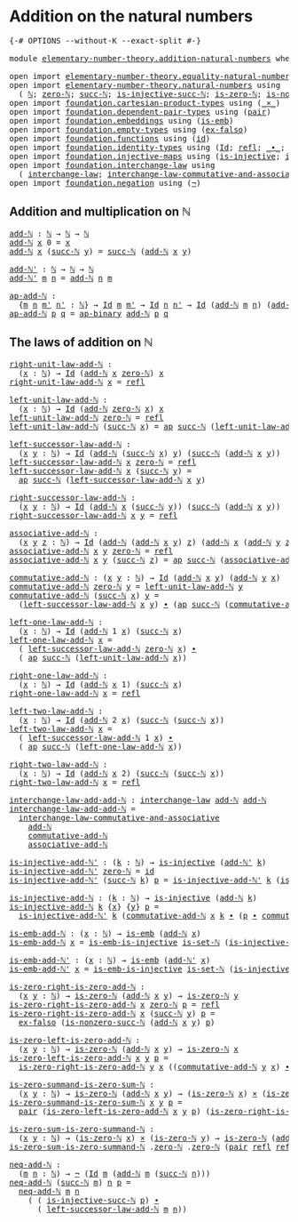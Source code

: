 # Addition on the natural numbers

<pre class="Agda"><a id="44" class="Symbol">{-#</a> <a id="48" class="Keyword">OPTIONS</a> <a id="56" class="Pragma">--without-K</a> <a id="68" class="Pragma">--exact-split</a> <a id="82" class="Symbol">#-}</a>

<a id="87" class="Keyword">module</a> <a id="94" href="elementary-number-theory.addition-natural-numbers.html" class="Module">elementary-number-theory.addition-natural-numbers</a> <a id="144" class="Keyword">where</a>

<a id="151" class="Keyword">open</a> <a id="156" class="Keyword">import</a> <a id="163" href="elementary-number-theory.equality-natural-numbers.html" class="Module">elementary-number-theory.equality-natural-numbers</a> <a id="213" class="Keyword">using</a> <a id="219" class="Symbol">(</a><a id="220" href="elementary-number-theory.equality-natural-numbers.html#2180" class="Function">is-set-ℕ</a><a id="228" class="Symbol">)</a>
<a id="230" class="Keyword">open</a> <a id="235" class="Keyword">import</a> <a id="242" href="elementary-number-theory.natural-numbers.html" class="Module">elementary-number-theory.natural-numbers</a> <a id="283" class="Keyword">using</a>
  <a id="291" class="Symbol">(</a> <a id="293" href="elementary-number-theory.natural-numbers.html#1444" class="Datatype">ℕ</a><a id="294" class="Symbol">;</a> <a id="296" href="elementary-number-theory.natural-numbers.html#1465" class="InductiveConstructor">zero-ℕ</a><a id="302" class="Symbol">;</a> <a id="304" href="elementary-number-theory.natural-numbers.html#1478" class="InductiveConstructor">succ-ℕ</a><a id="310" class="Symbol">;</a> <a id="312" href="elementary-number-theory.natural-numbers.html#2693" class="Function">is-injective-succ-ℕ</a><a id="331" class="Symbol">;</a> <a id="333" href="elementary-number-theory.natural-numbers.html#1742" class="Function">is-zero-ℕ</a><a id="342" class="Symbol">;</a> <a id="344" href="elementary-number-theory.natural-numbers.html#3025" class="Function">is-nonzero-succ-ℕ</a><a id="361" class="Symbol">)</a>
<a id="363" class="Keyword">open</a> <a id="368" class="Keyword">import</a> <a id="375" href="foundation.cartesian-product-types.html" class="Module">foundation.cartesian-product-types</a> <a id="410" class="Keyword">using</a> <a id="416" class="Symbol">(</a><a id="417" href="foundation-core.cartesian-product-types.html#577" class="Function Operator">_×_</a><a id="420" class="Symbol">)</a>
<a id="422" class="Keyword">open</a> <a id="427" class="Keyword">import</a> <a id="434" href="foundation.dependent-pair-types.html" class="Module">foundation.dependent-pair-types</a> <a id="466" class="Keyword">using</a> <a id="472" class="Symbol">(</a><a id="473" href="foundation-core.dependent-pair-types.html#575" class="InductiveConstructor">pair</a><a id="477" class="Symbol">)</a>
<a id="479" class="Keyword">open</a> <a id="484" class="Keyword">import</a> <a id="491" href="foundation.embeddings.html" class="Module">foundation.embeddings</a> <a id="513" class="Keyword">using</a> <a id="519" class="Symbol">(</a><a id="520" href="foundation-core.embeddings.html#980" class="Function">is-emb</a><a id="526" class="Symbol">)</a>
<a id="528" class="Keyword">open</a> <a id="533" class="Keyword">import</a> <a id="540" href="foundation.empty-types.html" class="Module">foundation.empty-types</a> <a id="563" class="Keyword">using</a> <a id="569" class="Symbol">(</a><a id="570" href="foundation-core.empty-types.html#1147" class="Function">ex-falso</a><a id="578" class="Symbol">)</a>
<a id="580" class="Keyword">open</a> <a id="585" class="Keyword">import</a> <a id="592" href="foundation.functions.html" class="Module">foundation.functions</a> <a id="613" class="Keyword">using</a> <a id="619" class="Symbol">(</a><a id="620" href="foundation-core.functions.html#309" class="Function">id</a><a id="622" class="Symbol">)</a>
<a id="624" class="Keyword">open</a> <a id="629" class="Keyword">import</a> <a id="636" href="foundation.identity-types.html" class="Module">foundation.identity-types</a> <a id="662" class="Keyword">using</a> <a id="668" class="Symbol">(</a><a id="669" href="foundation-core.identity-types.html#641" class="Datatype">Id</a><a id="671" class="Symbol">;</a> <a id="673" href="foundation-core.identity-types.html#694" class="InductiveConstructor">refl</a><a id="677" class="Symbol">;</a> <a id="679" href="foundation-core.identity-types.html#1239" class="Function Operator">_∙_</a><a id="682" class="Symbol">;</a> <a id="684" href="foundation-core.identity-types.html#1552" class="Function">inv</a><a id="687" class="Symbol">;</a> <a id="689" href="foundation-core.identity-types.html#2853" class="Function">ap</a><a id="691" class="Symbol">;</a> <a id="693" href="foundation-core.identity-types.html#6352" class="Function">ap-binary</a><a id="702" class="Symbol">)</a>
<a id="704" class="Keyword">open</a> <a id="709" class="Keyword">import</a> <a id="716" href="foundation.injective-maps.html" class="Module">foundation.injective-maps</a> <a id="742" class="Keyword">using</a> <a id="748" class="Symbol">(</a><a id="749" href="foundation.injective-maps.html#1295" class="Function">is-injective</a><a id="761" class="Symbol">;</a> <a id="763" href="foundation.injective-maps.html#4595" class="Function">is-emb-is-injective</a><a id="782" class="Symbol">)</a>
<a id="784" class="Keyword">open</a> <a id="789" class="Keyword">import</a> <a id="796" href="foundation.interchange-law.html" class="Module">foundation.interchange-law</a> <a id="823" class="Keyword">using</a>
  <a id="831" class="Symbol">(</a> <a id="833" href="foundation.interchange-law.html#1641" class="Function">interchange-law</a><a id="848" class="Symbol">;</a> <a id="850" href="foundation.interchange-law.html#1762" class="Function">interchange-law-commutative-and-associative</a><a id="893" class="Symbol">)</a>
<a id="895" class="Keyword">open</a> <a id="900" class="Keyword">import</a> <a id="907" href="foundation.negation.html" class="Module">foundation.negation</a> <a id="927" class="Keyword">using</a> <a id="933" class="Symbol">(</a><a id="934" href="foundation-core.negation.html#452" class="Function">¬</a><a id="935" class="Symbol">)</a>
</pre>
##  Addition and multiplication on ℕ

<pre class="Agda"><a id="add-ℕ"></a><a id="988" href="elementary-number-theory.addition-natural-numbers.html#988" class="Function">add-ℕ</a> <a id="994" class="Symbol">:</a> <a id="996" href="elementary-number-theory.natural-numbers.html#1444" class="Datatype">ℕ</a> <a id="998" class="Symbol">→</a> <a id="1000" href="elementary-number-theory.natural-numbers.html#1444" class="Datatype">ℕ</a> <a id="1002" class="Symbol">→</a> <a id="1004" href="elementary-number-theory.natural-numbers.html#1444" class="Datatype">ℕ</a>
<a id="1006" href="elementary-number-theory.addition-natural-numbers.html#988" class="Function">add-ℕ</a> <a id="1012" href="elementary-number-theory.addition-natural-numbers.html#1012" class="Bound">x</a> <a id="1014" class="Number">0</a> <a id="1016" class="Symbol">=</a> <a id="1018" href="elementary-number-theory.addition-natural-numbers.html#1012" class="Bound">x</a>
<a id="1020" href="elementary-number-theory.addition-natural-numbers.html#988" class="Function">add-ℕ</a> <a id="1026" href="elementary-number-theory.addition-natural-numbers.html#1026" class="Bound">x</a> <a id="1028" class="Symbol">(</a><a id="1029" href="elementary-number-theory.natural-numbers.html#1478" class="InductiveConstructor">succ-ℕ</a> <a id="1036" href="elementary-number-theory.addition-natural-numbers.html#1036" class="Bound">y</a><a id="1037" class="Symbol">)</a> <a id="1039" class="Symbol">=</a> <a id="1041" href="elementary-number-theory.natural-numbers.html#1478" class="InductiveConstructor">succ-ℕ</a> <a id="1048" class="Symbol">(</a><a id="1049" href="elementary-number-theory.addition-natural-numbers.html#988" class="Function">add-ℕ</a> <a id="1055" href="elementary-number-theory.addition-natural-numbers.html#1026" class="Bound">x</a> <a id="1057" href="elementary-number-theory.addition-natural-numbers.html#1036" class="Bound">y</a><a id="1058" class="Symbol">)</a>

<a id="add-ℕ&#39;"></a><a id="1061" href="elementary-number-theory.addition-natural-numbers.html#1061" class="Function">add-ℕ&#39;</a> <a id="1068" class="Symbol">:</a> <a id="1070" href="elementary-number-theory.natural-numbers.html#1444" class="Datatype">ℕ</a> <a id="1072" class="Symbol">→</a> <a id="1074" href="elementary-number-theory.natural-numbers.html#1444" class="Datatype">ℕ</a> <a id="1076" class="Symbol">→</a> <a id="1078" href="elementary-number-theory.natural-numbers.html#1444" class="Datatype">ℕ</a>
<a id="1080" href="elementary-number-theory.addition-natural-numbers.html#1061" class="Function">add-ℕ&#39;</a> <a id="1087" href="elementary-number-theory.addition-natural-numbers.html#1087" class="Bound">m</a> <a id="1089" href="elementary-number-theory.addition-natural-numbers.html#1089" class="Bound">n</a> <a id="1091" class="Symbol">=</a> <a id="1093" href="elementary-number-theory.addition-natural-numbers.html#988" class="Function">add-ℕ</a> <a id="1099" href="elementary-number-theory.addition-natural-numbers.html#1089" class="Bound">n</a> <a id="1101" href="elementary-number-theory.addition-natural-numbers.html#1087" class="Bound">m</a>

<a id="ap-add-ℕ"></a><a id="1104" href="elementary-number-theory.addition-natural-numbers.html#1104" class="Function">ap-add-ℕ</a> <a id="1113" class="Symbol">:</a>
  <a id="1117" class="Symbol">{</a><a id="1118" href="elementary-number-theory.addition-natural-numbers.html#1118" class="Bound">m</a> <a id="1120" href="elementary-number-theory.addition-natural-numbers.html#1120" class="Bound">n</a> <a id="1122" href="elementary-number-theory.addition-natural-numbers.html#1122" class="Bound">m&#39;</a> <a id="1125" href="elementary-number-theory.addition-natural-numbers.html#1125" class="Bound">n&#39;</a> <a id="1128" class="Symbol">:</a> <a id="1130" href="elementary-number-theory.natural-numbers.html#1444" class="Datatype">ℕ</a><a id="1131" class="Symbol">}</a> <a id="1133" class="Symbol">→</a> <a id="1135" href="foundation-core.identity-types.html#641" class="Datatype">Id</a> <a id="1138" href="elementary-number-theory.addition-natural-numbers.html#1118" class="Bound">m</a> <a id="1140" href="elementary-number-theory.addition-natural-numbers.html#1122" class="Bound">m&#39;</a> <a id="1143" class="Symbol">→</a> <a id="1145" href="foundation-core.identity-types.html#641" class="Datatype">Id</a> <a id="1148" href="elementary-number-theory.addition-natural-numbers.html#1120" class="Bound">n</a> <a id="1150" href="elementary-number-theory.addition-natural-numbers.html#1125" class="Bound">n&#39;</a> <a id="1153" class="Symbol">→</a> <a id="1155" href="foundation-core.identity-types.html#641" class="Datatype">Id</a> <a id="1158" class="Symbol">(</a><a id="1159" href="elementary-number-theory.addition-natural-numbers.html#988" class="Function">add-ℕ</a> <a id="1165" href="elementary-number-theory.addition-natural-numbers.html#1118" class="Bound">m</a> <a id="1167" href="elementary-number-theory.addition-natural-numbers.html#1120" class="Bound">n</a><a id="1168" class="Symbol">)</a> <a id="1170" class="Symbol">(</a><a id="1171" href="elementary-number-theory.addition-natural-numbers.html#988" class="Function">add-ℕ</a> <a id="1177" href="elementary-number-theory.addition-natural-numbers.html#1122" class="Bound">m&#39;</a> <a id="1180" href="elementary-number-theory.addition-natural-numbers.html#1125" class="Bound">n&#39;</a><a id="1182" class="Symbol">)</a>
<a id="1184" href="elementary-number-theory.addition-natural-numbers.html#1104" class="Function">ap-add-ℕ</a> <a id="1193" href="elementary-number-theory.addition-natural-numbers.html#1193" class="Bound">p</a> <a id="1195" href="elementary-number-theory.addition-natural-numbers.html#1195" class="Bound">q</a> <a id="1197" class="Symbol">=</a> <a id="1199" href="foundation-core.identity-types.html#6352" class="Function">ap-binary</a> <a id="1209" href="elementary-number-theory.addition-natural-numbers.html#988" class="Function">add-ℕ</a> <a id="1215" href="elementary-number-theory.addition-natural-numbers.html#1193" class="Bound">p</a> <a id="1217" href="elementary-number-theory.addition-natural-numbers.html#1195" class="Bound">q</a>
</pre>
## The laws of addition on ℕ

<pre class="Agda"><a id="right-unit-law-add-ℕ"></a><a id="1262" href="elementary-number-theory.addition-natural-numbers.html#1262" class="Function">right-unit-law-add-ℕ</a> <a id="1283" class="Symbol">:</a>
  <a id="1287" class="Symbol">(</a><a id="1288" href="elementary-number-theory.addition-natural-numbers.html#1288" class="Bound">x</a> <a id="1290" class="Symbol">:</a> <a id="1292" href="elementary-number-theory.natural-numbers.html#1444" class="Datatype">ℕ</a><a id="1293" class="Symbol">)</a> <a id="1295" class="Symbol">→</a> <a id="1297" href="foundation-core.identity-types.html#641" class="Datatype">Id</a> <a id="1300" class="Symbol">(</a><a id="1301" href="elementary-number-theory.addition-natural-numbers.html#988" class="Function">add-ℕ</a> <a id="1307" href="elementary-number-theory.addition-natural-numbers.html#1288" class="Bound">x</a> <a id="1309" href="elementary-number-theory.natural-numbers.html#1465" class="InductiveConstructor">zero-ℕ</a><a id="1315" class="Symbol">)</a> <a id="1317" href="elementary-number-theory.addition-natural-numbers.html#1288" class="Bound">x</a>
<a id="1319" href="elementary-number-theory.addition-natural-numbers.html#1262" class="Function">right-unit-law-add-ℕ</a> <a id="1340" href="elementary-number-theory.addition-natural-numbers.html#1340" class="Bound">x</a> <a id="1342" class="Symbol">=</a> <a id="1344" href="foundation-core.identity-types.html#694" class="InductiveConstructor">refl</a>

<a id="left-unit-law-add-ℕ"></a><a id="1350" href="elementary-number-theory.addition-natural-numbers.html#1350" class="Function">left-unit-law-add-ℕ</a> <a id="1370" class="Symbol">:</a>
  <a id="1374" class="Symbol">(</a><a id="1375" href="elementary-number-theory.addition-natural-numbers.html#1375" class="Bound">x</a> <a id="1377" class="Symbol">:</a> <a id="1379" href="elementary-number-theory.natural-numbers.html#1444" class="Datatype">ℕ</a><a id="1380" class="Symbol">)</a> <a id="1382" class="Symbol">→</a> <a id="1384" href="foundation-core.identity-types.html#641" class="Datatype">Id</a> <a id="1387" class="Symbol">(</a><a id="1388" href="elementary-number-theory.addition-natural-numbers.html#988" class="Function">add-ℕ</a> <a id="1394" href="elementary-number-theory.natural-numbers.html#1465" class="InductiveConstructor">zero-ℕ</a> <a id="1401" href="elementary-number-theory.addition-natural-numbers.html#1375" class="Bound">x</a><a id="1402" class="Symbol">)</a> <a id="1404" href="elementary-number-theory.addition-natural-numbers.html#1375" class="Bound">x</a>
<a id="1406" href="elementary-number-theory.addition-natural-numbers.html#1350" class="Function">left-unit-law-add-ℕ</a> <a id="1426" href="elementary-number-theory.natural-numbers.html#1465" class="InductiveConstructor">zero-ℕ</a> <a id="1433" class="Symbol">=</a> <a id="1435" href="foundation-core.identity-types.html#694" class="InductiveConstructor">refl</a>
<a id="1440" href="elementary-number-theory.addition-natural-numbers.html#1350" class="Function">left-unit-law-add-ℕ</a> <a id="1460" class="Symbol">(</a><a id="1461" href="elementary-number-theory.natural-numbers.html#1478" class="InductiveConstructor">succ-ℕ</a> <a id="1468" href="elementary-number-theory.addition-natural-numbers.html#1468" class="Bound">x</a><a id="1469" class="Symbol">)</a> <a id="1471" class="Symbol">=</a> <a id="1473" href="foundation-core.identity-types.html#2853" class="Function">ap</a> <a id="1476" href="elementary-number-theory.natural-numbers.html#1478" class="InductiveConstructor">succ-ℕ</a> <a id="1483" class="Symbol">(</a><a id="1484" href="elementary-number-theory.addition-natural-numbers.html#1350" class="Function">left-unit-law-add-ℕ</a> <a id="1504" href="elementary-number-theory.addition-natural-numbers.html#1468" class="Bound">x</a><a id="1505" class="Symbol">)</a>

<a id="left-successor-law-add-ℕ"></a><a id="1508" href="elementary-number-theory.addition-natural-numbers.html#1508" class="Function">left-successor-law-add-ℕ</a> <a id="1533" class="Symbol">:</a>
  <a id="1537" class="Symbol">(</a><a id="1538" href="elementary-number-theory.addition-natural-numbers.html#1538" class="Bound">x</a> <a id="1540" href="elementary-number-theory.addition-natural-numbers.html#1540" class="Bound">y</a> <a id="1542" class="Symbol">:</a> <a id="1544" href="elementary-number-theory.natural-numbers.html#1444" class="Datatype">ℕ</a><a id="1545" class="Symbol">)</a> <a id="1547" class="Symbol">→</a> <a id="1549" href="foundation-core.identity-types.html#641" class="Datatype">Id</a> <a id="1552" class="Symbol">(</a><a id="1553" href="elementary-number-theory.addition-natural-numbers.html#988" class="Function">add-ℕ</a> <a id="1559" class="Symbol">(</a><a id="1560" href="elementary-number-theory.natural-numbers.html#1478" class="InductiveConstructor">succ-ℕ</a> <a id="1567" href="elementary-number-theory.addition-natural-numbers.html#1538" class="Bound">x</a><a id="1568" class="Symbol">)</a> <a id="1570" href="elementary-number-theory.addition-natural-numbers.html#1540" class="Bound">y</a><a id="1571" class="Symbol">)</a> <a id="1573" class="Symbol">(</a><a id="1574" href="elementary-number-theory.natural-numbers.html#1478" class="InductiveConstructor">succ-ℕ</a> <a id="1581" class="Symbol">(</a><a id="1582" href="elementary-number-theory.addition-natural-numbers.html#988" class="Function">add-ℕ</a> <a id="1588" href="elementary-number-theory.addition-natural-numbers.html#1538" class="Bound">x</a> <a id="1590" href="elementary-number-theory.addition-natural-numbers.html#1540" class="Bound">y</a><a id="1591" class="Symbol">))</a>
<a id="1594" href="elementary-number-theory.addition-natural-numbers.html#1508" class="Function">left-successor-law-add-ℕ</a> <a id="1619" href="elementary-number-theory.addition-natural-numbers.html#1619" class="Bound">x</a> <a id="1621" href="elementary-number-theory.natural-numbers.html#1465" class="InductiveConstructor">zero-ℕ</a> <a id="1628" class="Symbol">=</a> <a id="1630" href="foundation-core.identity-types.html#694" class="InductiveConstructor">refl</a>
<a id="1635" href="elementary-number-theory.addition-natural-numbers.html#1508" class="Function">left-successor-law-add-ℕ</a> <a id="1660" href="elementary-number-theory.addition-natural-numbers.html#1660" class="Bound">x</a> <a id="1662" class="Symbol">(</a><a id="1663" href="elementary-number-theory.natural-numbers.html#1478" class="InductiveConstructor">succ-ℕ</a> <a id="1670" href="elementary-number-theory.addition-natural-numbers.html#1670" class="Bound">y</a><a id="1671" class="Symbol">)</a> <a id="1673" class="Symbol">=</a>
  <a id="1677" href="foundation-core.identity-types.html#2853" class="Function">ap</a> <a id="1680" href="elementary-number-theory.natural-numbers.html#1478" class="InductiveConstructor">succ-ℕ</a> <a id="1687" class="Symbol">(</a><a id="1688" href="elementary-number-theory.addition-natural-numbers.html#1508" class="Function">left-successor-law-add-ℕ</a> <a id="1713" href="elementary-number-theory.addition-natural-numbers.html#1660" class="Bound">x</a> <a id="1715" href="elementary-number-theory.addition-natural-numbers.html#1670" class="Bound">y</a><a id="1716" class="Symbol">)</a>
                                        
<a id="right-successor-law-add-ℕ"></a><a id="1759" href="elementary-number-theory.addition-natural-numbers.html#1759" class="Function">right-successor-law-add-ℕ</a> <a id="1785" class="Symbol">:</a>
  <a id="1789" class="Symbol">(</a><a id="1790" href="elementary-number-theory.addition-natural-numbers.html#1790" class="Bound">x</a> <a id="1792" href="elementary-number-theory.addition-natural-numbers.html#1792" class="Bound">y</a> <a id="1794" class="Symbol">:</a> <a id="1796" href="elementary-number-theory.natural-numbers.html#1444" class="Datatype">ℕ</a><a id="1797" class="Symbol">)</a> <a id="1799" class="Symbol">→</a> <a id="1801" href="foundation-core.identity-types.html#641" class="Datatype">Id</a> <a id="1804" class="Symbol">(</a><a id="1805" href="elementary-number-theory.addition-natural-numbers.html#988" class="Function">add-ℕ</a> <a id="1811" href="elementary-number-theory.addition-natural-numbers.html#1790" class="Bound">x</a> <a id="1813" class="Symbol">(</a><a id="1814" href="elementary-number-theory.natural-numbers.html#1478" class="InductiveConstructor">succ-ℕ</a> <a id="1821" href="elementary-number-theory.addition-natural-numbers.html#1792" class="Bound">y</a><a id="1822" class="Symbol">))</a> <a id="1825" class="Symbol">(</a><a id="1826" href="elementary-number-theory.natural-numbers.html#1478" class="InductiveConstructor">succ-ℕ</a> <a id="1833" class="Symbol">(</a><a id="1834" href="elementary-number-theory.addition-natural-numbers.html#988" class="Function">add-ℕ</a> <a id="1840" href="elementary-number-theory.addition-natural-numbers.html#1790" class="Bound">x</a> <a id="1842" href="elementary-number-theory.addition-natural-numbers.html#1792" class="Bound">y</a><a id="1843" class="Symbol">))</a>
<a id="1846" href="elementary-number-theory.addition-natural-numbers.html#1759" class="Function">right-successor-law-add-ℕ</a> <a id="1872" href="elementary-number-theory.addition-natural-numbers.html#1872" class="Bound">x</a> <a id="1874" href="elementary-number-theory.addition-natural-numbers.html#1874" class="Bound">y</a> <a id="1876" class="Symbol">=</a> <a id="1878" href="foundation-core.identity-types.html#694" class="InductiveConstructor">refl</a>

<a id="associative-add-ℕ"></a><a id="1884" href="elementary-number-theory.addition-natural-numbers.html#1884" class="Function">associative-add-ℕ</a> <a id="1902" class="Symbol">:</a>
  <a id="1906" class="Symbol">(</a><a id="1907" href="elementary-number-theory.addition-natural-numbers.html#1907" class="Bound">x</a> <a id="1909" href="elementary-number-theory.addition-natural-numbers.html#1909" class="Bound">y</a> <a id="1911" href="elementary-number-theory.addition-natural-numbers.html#1911" class="Bound">z</a> <a id="1913" class="Symbol">:</a> <a id="1915" href="elementary-number-theory.natural-numbers.html#1444" class="Datatype">ℕ</a><a id="1916" class="Symbol">)</a> <a id="1918" class="Symbol">→</a> <a id="1920" href="foundation-core.identity-types.html#641" class="Datatype">Id</a> <a id="1923" class="Symbol">(</a><a id="1924" href="elementary-number-theory.addition-natural-numbers.html#988" class="Function">add-ℕ</a> <a id="1930" class="Symbol">(</a><a id="1931" href="elementary-number-theory.addition-natural-numbers.html#988" class="Function">add-ℕ</a> <a id="1937" href="elementary-number-theory.addition-natural-numbers.html#1907" class="Bound">x</a> <a id="1939" href="elementary-number-theory.addition-natural-numbers.html#1909" class="Bound">y</a><a id="1940" class="Symbol">)</a> <a id="1942" href="elementary-number-theory.addition-natural-numbers.html#1911" class="Bound">z</a><a id="1943" class="Symbol">)</a> <a id="1945" class="Symbol">(</a><a id="1946" href="elementary-number-theory.addition-natural-numbers.html#988" class="Function">add-ℕ</a> <a id="1952" href="elementary-number-theory.addition-natural-numbers.html#1907" class="Bound">x</a> <a id="1954" class="Symbol">(</a><a id="1955" href="elementary-number-theory.addition-natural-numbers.html#988" class="Function">add-ℕ</a> <a id="1961" href="elementary-number-theory.addition-natural-numbers.html#1909" class="Bound">y</a> <a id="1963" href="elementary-number-theory.addition-natural-numbers.html#1911" class="Bound">z</a><a id="1964" class="Symbol">))</a>
<a id="1967" href="elementary-number-theory.addition-natural-numbers.html#1884" class="Function">associative-add-ℕ</a> <a id="1985" href="elementary-number-theory.addition-natural-numbers.html#1985" class="Bound">x</a> <a id="1987" href="elementary-number-theory.addition-natural-numbers.html#1987" class="Bound">y</a> <a id="1989" href="elementary-number-theory.natural-numbers.html#1465" class="InductiveConstructor">zero-ℕ</a> <a id="1996" class="Symbol">=</a> <a id="1998" href="foundation-core.identity-types.html#694" class="InductiveConstructor">refl</a> 
<a id="2004" href="elementary-number-theory.addition-natural-numbers.html#1884" class="Function">associative-add-ℕ</a> <a id="2022" href="elementary-number-theory.addition-natural-numbers.html#2022" class="Bound">x</a> <a id="2024" href="elementary-number-theory.addition-natural-numbers.html#2024" class="Bound">y</a> <a id="2026" class="Symbol">(</a><a id="2027" href="elementary-number-theory.natural-numbers.html#1478" class="InductiveConstructor">succ-ℕ</a> <a id="2034" href="elementary-number-theory.addition-natural-numbers.html#2034" class="Bound">z</a><a id="2035" class="Symbol">)</a> <a id="2037" class="Symbol">=</a> <a id="2039" href="foundation-core.identity-types.html#2853" class="Function">ap</a> <a id="2042" href="elementary-number-theory.natural-numbers.html#1478" class="InductiveConstructor">succ-ℕ</a> <a id="2049" class="Symbol">(</a><a id="2050" href="elementary-number-theory.addition-natural-numbers.html#1884" class="Function">associative-add-ℕ</a> <a id="2068" href="elementary-number-theory.addition-natural-numbers.html#2022" class="Bound">x</a> <a id="2070" href="elementary-number-theory.addition-natural-numbers.html#2024" class="Bound">y</a> <a id="2072" href="elementary-number-theory.addition-natural-numbers.html#2034" class="Bound">z</a><a id="2073" class="Symbol">)</a>

<a id="commutative-add-ℕ"></a><a id="2076" href="elementary-number-theory.addition-natural-numbers.html#2076" class="Function">commutative-add-ℕ</a> <a id="2094" class="Symbol">:</a> <a id="2096" class="Symbol">(</a><a id="2097" href="elementary-number-theory.addition-natural-numbers.html#2097" class="Bound">x</a> <a id="2099" href="elementary-number-theory.addition-natural-numbers.html#2099" class="Bound">y</a> <a id="2101" class="Symbol">:</a> <a id="2103" href="elementary-number-theory.natural-numbers.html#1444" class="Datatype">ℕ</a><a id="2104" class="Symbol">)</a> <a id="2106" class="Symbol">→</a> <a id="2108" href="foundation-core.identity-types.html#641" class="Datatype">Id</a> <a id="2111" class="Symbol">(</a><a id="2112" href="elementary-number-theory.addition-natural-numbers.html#988" class="Function">add-ℕ</a> <a id="2118" href="elementary-number-theory.addition-natural-numbers.html#2097" class="Bound">x</a> <a id="2120" href="elementary-number-theory.addition-natural-numbers.html#2099" class="Bound">y</a><a id="2121" class="Symbol">)</a> <a id="2123" class="Symbol">(</a><a id="2124" href="elementary-number-theory.addition-natural-numbers.html#988" class="Function">add-ℕ</a> <a id="2130" href="elementary-number-theory.addition-natural-numbers.html#2099" class="Bound">y</a> <a id="2132" href="elementary-number-theory.addition-natural-numbers.html#2097" class="Bound">x</a><a id="2133" class="Symbol">)</a>
<a id="2135" href="elementary-number-theory.addition-natural-numbers.html#2076" class="Function">commutative-add-ℕ</a> <a id="2153" href="elementary-number-theory.natural-numbers.html#1465" class="InductiveConstructor">zero-ℕ</a> <a id="2160" href="elementary-number-theory.addition-natural-numbers.html#2160" class="Bound">y</a> <a id="2162" class="Symbol">=</a> <a id="2164" href="elementary-number-theory.addition-natural-numbers.html#1350" class="Function">left-unit-law-add-ℕ</a> <a id="2184" href="elementary-number-theory.addition-natural-numbers.html#2160" class="Bound">y</a>
<a id="2186" href="elementary-number-theory.addition-natural-numbers.html#2076" class="Function">commutative-add-ℕ</a> <a id="2204" class="Symbol">(</a><a id="2205" href="elementary-number-theory.natural-numbers.html#1478" class="InductiveConstructor">succ-ℕ</a> <a id="2212" href="elementary-number-theory.addition-natural-numbers.html#2212" class="Bound">x</a><a id="2213" class="Symbol">)</a> <a id="2215" href="elementary-number-theory.addition-natural-numbers.html#2215" class="Bound">y</a> <a id="2217" class="Symbol">=</a>
  <a id="2221" class="Symbol">(</a><a id="2222" href="elementary-number-theory.addition-natural-numbers.html#1508" class="Function">left-successor-law-add-ℕ</a> <a id="2247" href="elementary-number-theory.addition-natural-numbers.html#2212" class="Bound">x</a> <a id="2249" href="elementary-number-theory.addition-natural-numbers.html#2215" class="Bound">y</a><a id="2250" class="Symbol">)</a> <a id="2252" href="foundation-core.identity-types.html#1239" class="Function Operator">∙</a> <a id="2254" class="Symbol">(</a><a id="2255" href="foundation-core.identity-types.html#2853" class="Function">ap</a> <a id="2258" href="elementary-number-theory.natural-numbers.html#1478" class="InductiveConstructor">succ-ℕ</a> <a id="2265" class="Symbol">(</a><a id="2266" href="elementary-number-theory.addition-natural-numbers.html#2076" class="Function">commutative-add-ℕ</a> <a id="2284" href="elementary-number-theory.addition-natural-numbers.html#2212" class="Bound">x</a> <a id="2286" href="elementary-number-theory.addition-natural-numbers.html#2215" class="Bound">y</a><a id="2287" class="Symbol">))</a>

<a id="left-one-law-add-ℕ"></a><a id="2291" href="elementary-number-theory.addition-natural-numbers.html#2291" class="Function">left-one-law-add-ℕ</a> <a id="2310" class="Symbol">:</a>
  <a id="2314" class="Symbol">(</a><a id="2315" href="elementary-number-theory.addition-natural-numbers.html#2315" class="Bound">x</a> <a id="2317" class="Symbol">:</a> <a id="2319" href="elementary-number-theory.natural-numbers.html#1444" class="Datatype">ℕ</a><a id="2320" class="Symbol">)</a> <a id="2322" class="Symbol">→</a> <a id="2324" href="foundation-core.identity-types.html#641" class="Datatype">Id</a> <a id="2327" class="Symbol">(</a><a id="2328" href="elementary-number-theory.addition-natural-numbers.html#988" class="Function">add-ℕ</a> <a id="2334" class="Number">1</a> <a id="2336" href="elementary-number-theory.addition-natural-numbers.html#2315" class="Bound">x</a><a id="2337" class="Symbol">)</a> <a id="2339" class="Symbol">(</a><a id="2340" href="elementary-number-theory.natural-numbers.html#1478" class="InductiveConstructor">succ-ℕ</a> <a id="2347" href="elementary-number-theory.addition-natural-numbers.html#2315" class="Bound">x</a><a id="2348" class="Symbol">)</a>
<a id="2350" href="elementary-number-theory.addition-natural-numbers.html#2291" class="Function">left-one-law-add-ℕ</a> <a id="2369" href="elementary-number-theory.addition-natural-numbers.html#2369" class="Bound">x</a> <a id="2371" class="Symbol">=</a>
  <a id="2375" class="Symbol">(</a> <a id="2377" href="elementary-number-theory.addition-natural-numbers.html#1508" class="Function">left-successor-law-add-ℕ</a> <a id="2402" href="elementary-number-theory.natural-numbers.html#1465" class="InductiveConstructor">zero-ℕ</a> <a id="2409" href="elementary-number-theory.addition-natural-numbers.html#2369" class="Bound">x</a><a id="2410" class="Symbol">)</a> <a id="2412" href="foundation-core.identity-types.html#1239" class="Function Operator">∙</a>
  <a id="2416" class="Symbol">(</a> <a id="2418" href="foundation-core.identity-types.html#2853" class="Function">ap</a> <a id="2421" href="elementary-number-theory.natural-numbers.html#1478" class="InductiveConstructor">succ-ℕ</a> <a id="2428" class="Symbol">(</a><a id="2429" href="elementary-number-theory.addition-natural-numbers.html#1350" class="Function">left-unit-law-add-ℕ</a> <a id="2449" href="elementary-number-theory.addition-natural-numbers.html#2369" class="Bound">x</a><a id="2450" class="Symbol">))</a>

<a id="right-one-law-add-ℕ"></a><a id="2454" href="elementary-number-theory.addition-natural-numbers.html#2454" class="Function">right-one-law-add-ℕ</a> <a id="2474" class="Symbol">:</a>
  <a id="2478" class="Symbol">(</a><a id="2479" href="elementary-number-theory.addition-natural-numbers.html#2479" class="Bound">x</a> <a id="2481" class="Symbol">:</a> <a id="2483" href="elementary-number-theory.natural-numbers.html#1444" class="Datatype">ℕ</a><a id="2484" class="Symbol">)</a> <a id="2486" class="Symbol">→</a> <a id="2488" href="foundation-core.identity-types.html#641" class="Datatype">Id</a> <a id="2491" class="Symbol">(</a><a id="2492" href="elementary-number-theory.addition-natural-numbers.html#988" class="Function">add-ℕ</a> <a id="2498" href="elementary-number-theory.addition-natural-numbers.html#2479" class="Bound">x</a> <a id="2500" class="Number">1</a><a id="2501" class="Symbol">)</a> <a id="2503" class="Symbol">(</a><a id="2504" href="elementary-number-theory.natural-numbers.html#1478" class="InductiveConstructor">succ-ℕ</a> <a id="2511" href="elementary-number-theory.addition-natural-numbers.html#2479" class="Bound">x</a><a id="2512" class="Symbol">)</a>
<a id="2514" href="elementary-number-theory.addition-natural-numbers.html#2454" class="Function">right-one-law-add-ℕ</a> <a id="2534" href="elementary-number-theory.addition-natural-numbers.html#2534" class="Bound">x</a> <a id="2536" class="Symbol">=</a> <a id="2538" href="foundation-core.identity-types.html#694" class="InductiveConstructor">refl</a>

<a id="left-two-law-add-ℕ"></a><a id="2544" href="elementary-number-theory.addition-natural-numbers.html#2544" class="Function">left-two-law-add-ℕ</a> <a id="2563" class="Symbol">:</a>
  <a id="2567" class="Symbol">(</a><a id="2568" href="elementary-number-theory.addition-natural-numbers.html#2568" class="Bound">x</a> <a id="2570" class="Symbol">:</a> <a id="2572" href="elementary-number-theory.natural-numbers.html#1444" class="Datatype">ℕ</a><a id="2573" class="Symbol">)</a> <a id="2575" class="Symbol">→</a> <a id="2577" href="foundation-core.identity-types.html#641" class="Datatype">Id</a> <a id="2580" class="Symbol">(</a><a id="2581" href="elementary-number-theory.addition-natural-numbers.html#988" class="Function">add-ℕ</a> <a id="2587" class="Number">2</a> <a id="2589" href="elementary-number-theory.addition-natural-numbers.html#2568" class="Bound">x</a><a id="2590" class="Symbol">)</a> <a id="2592" class="Symbol">(</a><a id="2593" href="elementary-number-theory.natural-numbers.html#1478" class="InductiveConstructor">succ-ℕ</a> <a id="2600" class="Symbol">(</a><a id="2601" href="elementary-number-theory.natural-numbers.html#1478" class="InductiveConstructor">succ-ℕ</a> <a id="2608" href="elementary-number-theory.addition-natural-numbers.html#2568" class="Bound">x</a><a id="2609" class="Symbol">))</a>
<a id="2612" href="elementary-number-theory.addition-natural-numbers.html#2544" class="Function">left-two-law-add-ℕ</a> <a id="2631" href="elementary-number-theory.addition-natural-numbers.html#2631" class="Bound">x</a> <a id="2633" class="Symbol">=</a>
  <a id="2637" class="Symbol">(</a> <a id="2639" href="elementary-number-theory.addition-natural-numbers.html#1508" class="Function">left-successor-law-add-ℕ</a> <a id="2664" class="Number">1</a> <a id="2666" href="elementary-number-theory.addition-natural-numbers.html#2631" class="Bound">x</a><a id="2667" class="Symbol">)</a> <a id="2669" href="foundation-core.identity-types.html#1239" class="Function Operator">∙</a>
  <a id="2673" class="Symbol">(</a> <a id="2675" href="foundation-core.identity-types.html#2853" class="Function">ap</a> <a id="2678" href="elementary-number-theory.natural-numbers.html#1478" class="InductiveConstructor">succ-ℕ</a> <a id="2685" class="Symbol">(</a><a id="2686" href="elementary-number-theory.addition-natural-numbers.html#2291" class="Function">left-one-law-add-ℕ</a> <a id="2705" href="elementary-number-theory.addition-natural-numbers.html#2631" class="Bound">x</a><a id="2706" class="Symbol">))</a>

<a id="right-two-law-add-ℕ"></a><a id="2710" href="elementary-number-theory.addition-natural-numbers.html#2710" class="Function">right-two-law-add-ℕ</a> <a id="2730" class="Symbol">:</a>
  <a id="2734" class="Symbol">(</a><a id="2735" href="elementary-number-theory.addition-natural-numbers.html#2735" class="Bound">x</a> <a id="2737" class="Symbol">:</a> <a id="2739" href="elementary-number-theory.natural-numbers.html#1444" class="Datatype">ℕ</a><a id="2740" class="Symbol">)</a> <a id="2742" class="Symbol">→</a> <a id="2744" href="foundation-core.identity-types.html#641" class="Datatype">Id</a> <a id="2747" class="Symbol">(</a><a id="2748" href="elementary-number-theory.addition-natural-numbers.html#988" class="Function">add-ℕ</a> <a id="2754" href="elementary-number-theory.addition-natural-numbers.html#2735" class="Bound">x</a> <a id="2756" class="Number">2</a><a id="2757" class="Symbol">)</a> <a id="2759" class="Symbol">(</a><a id="2760" href="elementary-number-theory.natural-numbers.html#1478" class="InductiveConstructor">succ-ℕ</a> <a id="2767" class="Symbol">(</a><a id="2768" href="elementary-number-theory.natural-numbers.html#1478" class="InductiveConstructor">succ-ℕ</a> <a id="2775" href="elementary-number-theory.addition-natural-numbers.html#2735" class="Bound">x</a><a id="2776" class="Symbol">))</a>
<a id="2779" href="elementary-number-theory.addition-natural-numbers.html#2710" class="Function">right-two-law-add-ℕ</a> <a id="2799" href="elementary-number-theory.addition-natural-numbers.html#2799" class="Bound">x</a> <a id="2801" class="Symbol">=</a> <a id="2803" href="foundation-core.identity-types.html#694" class="InductiveConstructor">refl</a>

<a id="interchange-law-add-add-ℕ"></a><a id="2809" href="elementary-number-theory.addition-natural-numbers.html#2809" class="Function">interchange-law-add-add-ℕ</a> <a id="2835" class="Symbol">:</a> <a id="2837" href="foundation.interchange-law.html#1641" class="Function">interchange-law</a> <a id="2853" href="elementary-number-theory.addition-natural-numbers.html#988" class="Function">add-ℕ</a> <a id="2859" href="elementary-number-theory.addition-natural-numbers.html#988" class="Function">add-ℕ</a>
<a id="2865" href="elementary-number-theory.addition-natural-numbers.html#2809" class="Function">interchange-law-add-add-ℕ</a> <a id="2891" class="Symbol">=</a>
  <a id="2895" href="foundation.interchange-law.html#1762" class="Function">interchange-law-commutative-and-associative</a>
    <a id="2943" href="elementary-number-theory.addition-natural-numbers.html#988" class="Function">add-ℕ</a>
    <a id="2953" href="elementary-number-theory.addition-natural-numbers.html#2076" class="Function">commutative-add-ℕ</a>
    <a id="2975" href="elementary-number-theory.addition-natural-numbers.html#1884" class="Function">associative-add-ℕ</a>

<a id="is-injective-add-ℕ&#39;"></a><a id="2994" href="elementary-number-theory.addition-natural-numbers.html#2994" class="Function">is-injective-add-ℕ&#39;</a> <a id="3014" class="Symbol">:</a> <a id="3016" class="Symbol">(</a><a id="3017" href="elementary-number-theory.addition-natural-numbers.html#3017" class="Bound">k</a> <a id="3019" class="Symbol">:</a> <a id="3021" href="elementary-number-theory.natural-numbers.html#1444" class="Datatype">ℕ</a><a id="3022" class="Symbol">)</a> <a id="3024" class="Symbol">→</a> <a id="3026" href="foundation.injective-maps.html#1295" class="Function">is-injective</a> <a id="3039" class="Symbol">(</a><a id="3040" href="elementary-number-theory.addition-natural-numbers.html#1061" class="Function">add-ℕ&#39;</a> <a id="3047" href="elementary-number-theory.addition-natural-numbers.html#3017" class="Bound">k</a><a id="3048" class="Symbol">)</a>
<a id="3050" href="elementary-number-theory.addition-natural-numbers.html#2994" class="Function">is-injective-add-ℕ&#39;</a> <a id="3070" href="elementary-number-theory.natural-numbers.html#1465" class="InductiveConstructor">zero-ℕ</a> <a id="3077" class="Symbol">=</a> <a id="3079" href="foundation-core.functions.html#309" class="Function">id</a>
<a id="3082" href="elementary-number-theory.addition-natural-numbers.html#2994" class="Function">is-injective-add-ℕ&#39;</a> <a id="3102" class="Symbol">(</a><a id="3103" href="elementary-number-theory.natural-numbers.html#1478" class="InductiveConstructor">succ-ℕ</a> <a id="3110" href="elementary-number-theory.addition-natural-numbers.html#3110" class="Bound">k</a><a id="3111" class="Symbol">)</a> <a id="3113" href="elementary-number-theory.addition-natural-numbers.html#3113" class="Bound">p</a> <a id="3115" class="Symbol">=</a> <a id="3117" href="elementary-number-theory.addition-natural-numbers.html#2994" class="Function">is-injective-add-ℕ&#39;</a> <a id="3137" href="elementary-number-theory.addition-natural-numbers.html#3110" class="Bound">k</a> <a id="3139" class="Symbol">(</a><a id="3140" href="elementary-number-theory.natural-numbers.html#2693" class="Function">is-injective-succ-ℕ</a> <a id="3160" href="elementary-number-theory.addition-natural-numbers.html#3113" class="Bound">p</a><a id="3161" class="Symbol">)</a>

<a id="is-injective-add-ℕ"></a><a id="3164" href="elementary-number-theory.addition-natural-numbers.html#3164" class="Function">is-injective-add-ℕ</a> <a id="3183" class="Symbol">:</a> <a id="3185" class="Symbol">(</a><a id="3186" href="elementary-number-theory.addition-natural-numbers.html#3186" class="Bound">k</a> <a id="3188" class="Symbol">:</a> <a id="3190" href="elementary-number-theory.natural-numbers.html#1444" class="Datatype">ℕ</a><a id="3191" class="Symbol">)</a> <a id="3193" class="Symbol">→</a> <a id="3195" href="foundation.injective-maps.html#1295" class="Function">is-injective</a> <a id="3208" class="Symbol">(</a><a id="3209" href="elementary-number-theory.addition-natural-numbers.html#988" class="Function">add-ℕ</a> <a id="3215" href="elementary-number-theory.addition-natural-numbers.html#3186" class="Bound">k</a><a id="3216" class="Symbol">)</a>
<a id="3218" href="elementary-number-theory.addition-natural-numbers.html#3164" class="Function">is-injective-add-ℕ</a> <a id="3237" href="elementary-number-theory.addition-natural-numbers.html#3237" class="Bound">k</a> <a id="3239" class="Symbol">{</a><a id="3240" href="elementary-number-theory.addition-natural-numbers.html#3240" class="Bound">x</a><a id="3241" class="Symbol">}</a> <a id="3243" class="Symbol">{</a><a id="3244" href="elementary-number-theory.addition-natural-numbers.html#3244" class="Bound">y</a><a id="3245" class="Symbol">}</a> <a id="3247" href="elementary-number-theory.addition-natural-numbers.html#3247" class="Bound">p</a> <a id="3249" class="Symbol">=</a>
  <a id="3253" href="elementary-number-theory.addition-natural-numbers.html#2994" class="Function">is-injective-add-ℕ&#39;</a> <a id="3273" href="elementary-number-theory.addition-natural-numbers.html#3237" class="Bound">k</a> <a id="3275" class="Symbol">(</a><a id="3276" href="elementary-number-theory.addition-natural-numbers.html#2076" class="Function">commutative-add-ℕ</a> <a id="3294" href="elementary-number-theory.addition-natural-numbers.html#3240" class="Bound">x</a> <a id="3296" href="elementary-number-theory.addition-natural-numbers.html#3237" class="Bound">k</a> <a id="3298" href="foundation-core.identity-types.html#1239" class="Function Operator">∙</a> <a id="3300" class="Symbol">(</a><a id="3301" href="elementary-number-theory.addition-natural-numbers.html#3247" class="Bound">p</a> <a id="3303" href="foundation-core.identity-types.html#1239" class="Function Operator">∙</a> <a id="3305" href="elementary-number-theory.addition-natural-numbers.html#2076" class="Function">commutative-add-ℕ</a> <a id="3323" href="elementary-number-theory.addition-natural-numbers.html#3237" class="Bound">k</a> <a id="3325" href="elementary-number-theory.addition-natural-numbers.html#3244" class="Bound">y</a><a id="3326" class="Symbol">))</a>

<a id="is-emb-add-ℕ"></a><a id="3330" href="elementary-number-theory.addition-natural-numbers.html#3330" class="Function">is-emb-add-ℕ</a> <a id="3343" class="Symbol">:</a> <a id="3345" class="Symbol">(</a><a id="3346" href="elementary-number-theory.addition-natural-numbers.html#3346" class="Bound">x</a> <a id="3348" class="Symbol">:</a> <a id="3350" href="elementary-number-theory.natural-numbers.html#1444" class="Datatype">ℕ</a><a id="3351" class="Symbol">)</a> <a id="3353" class="Symbol">→</a> <a id="3355" href="foundation-core.embeddings.html#980" class="Function">is-emb</a> <a id="3362" class="Symbol">(</a><a id="3363" href="elementary-number-theory.addition-natural-numbers.html#988" class="Function">add-ℕ</a> <a id="3369" href="elementary-number-theory.addition-natural-numbers.html#3346" class="Bound">x</a><a id="3370" class="Symbol">)</a>
<a id="3372" href="elementary-number-theory.addition-natural-numbers.html#3330" class="Function">is-emb-add-ℕ</a> <a id="3385" href="elementary-number-theory.addition-natural-numbers.html#3385" class="Bound">x</a> <a id="3387" class="Symbol">=</a> <a id="3389" href="foundation.injective-maps.html#4595" class="Function">is-emb-is-injective</a> <a id="3409" href="elementary-number-theory.equality-natural-numbers.html#2180" class="Function">is-set-ℕ</a> <a id="3418" class="Symbol">(</a><a id="3419" href="elementary-number-theory.addition-natural-numbers.html#3164" class="Function">is-injective-add-ℕ</a> <a id="3438" href="elementary-number-theory.addition-natural-numbers.html#3385" class="Bound">x</a><a id="3439" class="Symbol">)</a>

<a id="is-emb-add-ℕ&#39;"></a><a id="3442" href="elementary-number-theory.addition-natural-numbers.html#3442" class="Function">is-emb-add-ℕ&#39;</a> <a id="3456" class="Symbol">:</a> <a id="3458" class="Symbol">(</a><a id="3459" href="elementary-number-theory.addition-natural-numbers.html#3459" class="Bound">x</a> <a id="3461" class="Symbol">:</a> <a id="3463" href="elementary-number-theory.natural-numbers.html#1444" class="Datatype">ℕ</a><a id="3464" class="Symbol">)</a> <a id="3466" class="Symbol">→</a> <a id="3468" href="foundation-core.embeddings.html#980" class="Function">is-emb</a> <a id="3475" class="Symbol">(</a><a id="3476" href="elementary-number-theory.addition-natural-numbers.html#1061" class="Function">add-ℕ&#39;</a> <a id="3483" href="elementary-number-theory.addition-natural-numbers.html#3459" class="Bound">x</a><a id="3484" class="Symbol">)</a>
<a id="3486" href="elementary-number-theory.addition-natural-numbers.html#3442" class="Function">is-emb-add-ℕ&#39;</a> <a id="3500" href="elementary-number-theory.addition-natural-numbers.html#3500" class="Bound">x</a> <a id="3502" class="Symbol">=</a> <a id="3504" href="foundation.injective-maps.html#4595" class="Function">is-emb-is-injective</a> <a id="3524" href="elementary-number-theory.equality-natural-numbers.html#2180" class="Function">is-set-ℕ</a> <a id="3533" class="Symbol">(</a><a id="3534" href="elementary-number-theory.addition-natural-numbers.html#2994" class="Function">is-injective-add-ℕ&#39;</a> <a id="3554" href="elementary-number-theory.addition-natural-numbers.html#3500" class="Bound">x</a><a id="3555" class="Symbol">)</a>

<a id="is-zero-right-is-zero-add-ℕ"></a><a id="3558" href="elementary-number-theory.addition-natural-numbers.html#3558" class="Function">is-zero-right-is-zero-add-ℕ</a> <a id="3586" class="Symbol">:</a>
  <a id="3590" class="Symbol">(</a><a id="3591" href="elementary-number-theory.addition-natural-numbers.html#3591" class="Bound">x</a> <a id="3593" href="elementary-number-theory.addition-natural-numbers.html#3593" class="Bound">y</a> <a id="3595" class="Symbol">:</a> <a id="3597" href="elementary-number-theory.natural-numbers.html#1444" class="Datatype">ℕ</a><a id="3598" class="Symbol">)</a> <a id="3600" class="Symbol">→</a> <a id="3602" href="elementary-number-theory.natural-numbers.html#1742" class="Function">is-zero-ℕ</a> <a id="3612" class="Symbol">(</a><a id="3613" href="elementary-number-theory.addition-natural-numbers.html#988" class="Function">add-ℕ</a> <a id="3619" href="elementary-number-theory.addition-natural-numbers.html#3591" class="Bound">x</a> <a id="3621" href="elementary-number-theory.addition-natural-numbers.html#3593" class="Bound">y</a><a id="3622" class="Symbol">)</a> <a id="3624" class="Symbol">→</a> <a id="3626" href="elementary-number-theory.natural-numbers.html#1742" class="Function">is-zero-ℕ</a> <a id="3636" href="elementary-number-theory.addition-natural-numbers.html#3593" class="Bound">y</a>
<a id="3638" href="elementary-number-theory.addition-natural-numbers.html#3558" class="Function">is-zero-right-is-zero-add-ℕ</a> <a id="3666" href="elementary-number-theory.addition-natural-numbers.html#3666" class="Bound">x</a> <a id="3668" href="elementary-number-theory.natural-numbers.html#1465" class="InductiveConstructor">zero-ℕ</a> <a id="3675" href="elementary-number-theory.addition-natural-numbers.html#3675" class="Bound">p</a> <a id="3677" class="Symbol">=</a> <a id="3679" href="foundation-core.identity-types.html#694" class="InductiveConstructor">refl</a>
<a id="3684" href="elementary-number-theory.addition-natural-numbers.html#3558" class="Function">is-zero-right-is-zero-add-ℕ</a> <a id="3712" href="elementary-number-theory.addition-natural-numbers.html#3712" class="Bound">x</a> <a id="3714" class="Symbol">(</a><a id="3715" href="elementary-number-theory.natural-numbers.html#1478" class="InductiveConstructor">succ-ℕ</a> <a id="3722" href="elementary-number-theory.addition-natural-numbers.html#3722" class="Bound">y</a><a id="3723" class="Symbol">)</a> <a id="3725" href="elementary-number-theory.addition-natural-numbers.html#3725" class="Bound">p</a> <a id="3727" class="Symbol">=</a>
  <a id="3731" href="foundation-core.empty-types.html#1147" class="Function">ex-falso</a> <a id="3740" class="Symbol">(</a><a id="3741" href="elementary-number-theory.natural-numbers.html#3025" class="Function">is-nonzero-succ-ℕ</a> <a id="3759" class="Symbol">(</a><a id="3760" href="elementary-number-theory.addition-natural-numbers.html#988" class="Function">add-ℕ</a> <a id="3766" href="elementary-number-theory.addition-natural-numbers.html#3712" class="Bound">x</a> <a id="3768" href="elementary-number-theory.addition-natural-numbers.html#3722" class="Bound">y</a><a id="3769" class="Symbol">)</a> <a id="3771" href="elementary-number-theory.addition-natural-numbers.html#3725" class="Bound">p</a><a id="3772" class="Symbol">)</a>

<a id="is-zero-left-is-zero-add-ℕ"></a><a id="3775" href="elementary-number-theory.addition-natural-numbers.html#3775" class="Function">is-zero-left-is-zero-add-ℕ</a> <a id="3802" class="Symbol">:</a>
  <a id="3806" class="Symbol">(</a><a id="3807" href="elementary-number-theory.addition-natural-numbers.html#3807" class="Bound">x</a> <a id="3809" href="elementary-number-theory.addition-natural-numbers.html#3809" class="Bound">y</a> <a id="3811" class="Symbol">:</a> <a id="3813" href="elementary-number-theory.natural-numbers.html#1444" class="Datatype">ℕ</a><a id="3814" class="Symbol">)</a> <a id="3816" class="Symbol">→</a> <a id="3818" href="elementary-number-theory.natural-numbers.html#1742" class="Function">is-zero-ℕ</a> <a id="3828" class="Symbol">(</a><a id="3829" href="elementary-number-theory.addition-natural-numbers.html#988" class="Function">add-ℕ</a> <a id="3835" href="elementary-number-theory.addition-natural-numbers.html#3807" class="Bound">x</a> <a id="3837" href="elementary-number-theory.addition-natural-numbers.html#3809" class="Bound">y</a><a id="3838" class="Symbol">)</a> <a id="3840" class="Symbol">→</a> <a id="3842" href="elementary-number-theory.natural-numbers.html#1742" class="Function">is-zero-ℕ</a> <a id="3852" href="elementary-number-theory.addition-natural-numbers.html#3807" class="Bound">x</a>
<a id="3854" href="elementary-number-theory.addition-natural-numbers.html#3775" class="Function">is-zero-left-is-zero-add-ℕ</a> <a id="3881" href="elementary-number-theory.addition-natural-numbers.html#3881" class="Bound">x</a> <a id="3883" href="elementary-number-theory.addition-natural-numbers.html#3883" class="Bound">y</a> <a id="3885" href="elementary-number-theory.addition-natural-numbers.html#3885" class="Bound">p</a> <a id="3887" class="Symbol">=</a>
  <a id="3891" href="elementary-number-theory.addition-natural-numbers.html#3558" class="Function">is-zero-right-is-zero-add-ℕ</a> <a id="3919" href="elementary-number-theory.addition-natural-numbers.html#3883" class="Bound">y</a> <a id="3921" href="elementary-number-theory.addition-natural-numbers.html#3881" class="Bound">x</a> <a id="3923" class="Symbol">((</a><a id="3925" href="elementary-number-theory.addition-natural-numbers.html#2076" class="Function">commutative-add-ℕ</a> <a id="3943" href="elementary-number-theory.addition-natural-numbers.html#3883" class="Bound">y</a> <a id="3945" href="elementary-number-theory.addition-natural-numbers.html#3881" class="Bound">x</a><a id="3946" class="Symbol">)</a> <a id="3948" href="foundation-core.identity-types.html#1239" class="Function Operator">∙</a> <a id="3950" href="elementary-number-theory.addition-natural-numbers.html#3885" class="Bound">p</a><a id="3951" class="Symbol">)</a>

<a id="is-zero-summand-is-zero-sum-ℕ"></a><a id="3954" href="elementary-number-theory.addition-natural-numbers.html#3954" class="Function">is-zero-summand-is-zero-sum-ℕ</a> <a id="3984" class="Symbol">:</a>
  <a id="3988" class="Symbol">(</a><a id="3989" href="elementary-number-theory.addition-natural-numbers.html#3989" class="Bound">x</a> <a id="3991" href="elementary-number-theory.addition-natural-numbers.html#3991" class="Bound">y</a> <a id="3993" class="Symbol">:</a> <a id="3995" href="elementary-number-theory.natural-numbers.html#1444" class="Datatype">ℕ</a><a id="3996" class="Symbol">)</a> <a id="3998" class="Symbol">→</a> <a id="4000" href="elementary-number-theory.natural-numbers.html#1742" class="Function">is-zero-ℕ</a> <a id="4010" class="Symbol">(</a><a id="4011" href="elementary-number-theory.addition-natural-numbers.html#988" class="Function">add-ℕ</a> <a id="4017" href="elementary-number-theory.addition-natural-numbers.html#3989" class="Bound">x</a> <a id="4019" href="elementary-number-theory.addition-natural-numbers.html#3991" class="Bound">y</a><a id="4020" class="Symbol">)</a> <a id="4022" class="Symbol">→</a> <a id="4024" class="Symbol">(</a><a id="4025" href="elementary-number-theory.natural-numbers.html#1742" class="Function">is-zero-ℕ</a> <a id="4035" href="elementary-number-theory.addition-natural-numbers.html#3989" class="Bound">x</a><a id="4036" class="Symbol">)</a> <a id="4038" href="foundation-core.cartesian-product-types.html#577" class="Function Operator">×</a> <a id="4040" class="Symbol">(</a><a id="4041" href="elementary-number-theory.natural-numbers.html#1742" class="Function">is-zero-ℕ</a> <a id="4051" href="elementary-number-theory.addition-natural-numbers.html#3991" class="Bound">y</a><a id="4052" class="Symbol">)</a>
<a id="4054" href="elementary-number-theory.addition-natural-numbers.html#3954" class="Function">is-zero-summand-is-zero-sum-ℕ</a> <a id="4084" href="elementary-number-theory.addition-natural-numbers.html#4084" class="Bound">x</a> <a id="4086" href="elementary-number-theory.addition-natural-numbers.html#4086" class="Bound">y</a> <a id="4088" href="elementary-number-theory.addition-natural-numbers.html#4088" class="Bound">p</a> <a id="4090" class="Symbol">=</a>
  <a id="4094" href="foundation-core.dependent-pair-types.html#575" class="InductiveConstructor">pair</a> <a id="4099" class="Symbol">(</a><a id="4100" href="elementary-number-theory.addition-natural-numbers.html#3775" class="Function">is-zero-left-is-zero-add-ℕ</a> <a id="4127" href="elementary-number-theory.addition-natural-numbers.html#4084" class="Bound">x</a> <a id="4129" href="elementary-number-theory.addition-natural-numbers.html#4086" class="Bound">y</a> <a id="4131" href="elementary-number-theory.addition-natural-numbers.html#4088" class="Bound">p</a><a id="4132" class="Symbol">)</a> <a id="4134" class="Symbol">(</a><a id="4135" href="elementary-number-theory.addition-natural-numbers.html#3558" class="Function">is-zero-right-is-zero-add-ℕ</a> <a id="4163" href="elementary-number-theory.addition-natural-numbers.html#4084" class="Bound">x</a> <a id="4165" href="elementary-number-theory.addition-natural-numbers.html#4086" class="Bound">y</a> <a id="4167" href="elementary-number-theory.addition-natural-numbers.html#4088" class="Bound">p</a><a id="4168" class="Symbol">)</a>

<a id="is-zero-sum-is-zero-summand-ℕ"></a><a id="4171" href="elementary-number-theory.addition-natural-numbers.html#4171" class="Function">is-zero-sum-is-zero-summand-ℕ</a> <a id="4201" class="Symbol">:</a>
  <a id="4205" class="Symbol">(</a><a id="4206" href="elementary-number-theory.addition-natural-numbers.html#4206" class="Bound">x</a> <a id="4208" href="elementary-number-theory.addition-natural-numbers.html#4208" class="Bound">y</a> <a id="4210" class="Symbol">:</a> <a id="4212" href="elementary-number-theory.natural-numbers.html#1444" class="Datatype">ℕ</a><a id="4213" class="Symbol">)</a> <a id="4215" class="Symbol">→</a> <a id="4217" class="Symbol">(</a><a id="4218" href="elementary-number-theory.natural-numbers.html#1742" class="Function">is-zero-ℕ</a> <a id="4228" href="elementary-number-theory.addition-natural-numbers.html#4206" class="Bound">x</a><a id="4229" class="Symbol">)</a> <a id="4231" href="foundation-core.cartesian-product-types.html#577" class="Function Operator">×</a> <a id="4233" class="Symbol">(</a><a id="4234" href="elementary-number-theory.natural-numbers.html#1742" class="Function">is-zero-ℕ</a> <a id="4244" href="elementary-number-theory.addition-natural-numbers.html#4208" class="Bound">y</a><a id="4245" class="Symbol">)</a> <a id="4247" class="Symbol">→</a> <a id="4249" href="elementary-number-theory.natural-numbers.html#1742" class="Function">is-zero-ℕ</a> <a id="4259" class="Symbol">(</a><a id="4260" href="elementary-number-theory.addition-natural-numbers.html#988" class="Function">add-ℕ</a> <a id="4266" href="elementary-number-theory.addition-natural-numbers.html#4206" class="Bound">x</a> <a id="4268" href="elementary-number-theory.addition-natural-numbers.html#4208" class="Bound">y</a><a id="4269" class="Symbol">)</a>
<a id="4271" href="elementary-number-theory.addition-natural-numbers.html#4171" class="Function">is-zero-sum-is-zero-summand-ℕ</a> <a id="4301" class="DottedPattern Symbol">.</a><a id="4302" href="elementary-number-theory.natural-numbers.html#1465" class="DottedPattern InductiveConstructor">zero-ℕ</a> <a id="4309" class="DottedPattern Symbol">.</a><a id="4310" href="elementary-number-theory.natural-numbers.html#1465" class="DottedPattern InductiveConstructor">zero-ℕ</a> <a id="4317" class="Symbol">(</a><a id="4318" href="foundation-core.dependent-pair-types.html#575" class="InductiveConstructor">pair</a> <a id="4323" href="foundation-core.identity-types.html#694" class="InductiveConstructor">refl</a> <a id="4328" href="foundation-core.identity-types.html#694" class="InductiveConstructor">refl</a><a id="4332" class="Symbol">)</a> <a id="4334" class="Symbol">=</a> <a id="4336" href="foundation-core.identity-types.html#694" class="InductiveConstructor">refl</a>

<a id="neq-add-ℕ"></a><a id="4342" href="elementary-number-theory.addition-natural-numbers.html#4342" class="Function">neq-add-ℕ</a> <a id="4352" class="Symbol">:</a>
  <a id="4356" class="Symbol">(</a><a id="4357" href="elementary-number-theory.addition-natural-numbers.html#4357" class="Bound">m</a> <a id="4359" href="elementary-number-theory.addition-natural-numbers.html#4359" class="Bound">n</a> <a id="4361" class="Symbol">:</a> <a id="4363" href="elementary-number-theory.natural-numbers.html#1444" class="Datatype">ℕ</a><a id="4364" class="Symbol">)</a> <a id="4366" class="Symbol">→</a> <a id="4368" href="foundation-core.negation.html#452" class="Function">¬</a> <a id="4370" class="Symbol">(</a><a id="4371" href="foundation-core.identity-types.html#641" class="Datatype">Id</a> <a id="4374" href="elementary-number-theory.addition-natural-numbers.html#4357" class="Bound">m</a> <a id="4376" class="Symbol">(</a><a id="4377" href="elementary-number-theory.addition-natural-numbers.html#988" class="Function">add-ℕ</a> <a id="4383" href="elementary-number-theory.addition-natural-numbers.html#4357" class="Bound">m</a> <a id="4385" class="Symbol">(</a><a id="4386" href="elementary-number-theory.natural-numbers.html#1478" class="InductiveConstructor">succ-ℕ</a> <a id="4393" href="elementary-number-theory.addition-natural-numbers.html#4359" class="Bound">n</a><a id="4394" class="Symbol">)))</a>
<a id="4398" href="elementary-number-theory.addition-natural-numbers.html#4342" class="Function">neq-add-ℕ</a> <a id="4408" class="Symbol">(</a><a id="4409" href="elementary-number-theory.natural-numbers.html#1478" class="InductiveConstructor">succ-ℕ</a> <a id="4416" href="elementary-number-theory.addition-natural-numbers.html#4416" class="Bound">m</a><a id="4417" class="Symbol">)</a> <a id="4419" href="elementary-number-theory.addition-natural-numbers.html#4419" class="Bound">n</a> <a id="4421" href="elementary-number-theory.addition-natural-numbers.html#4421" class="Bound">p</a> <a id="4423" class="Symbol">=</a>
  <a id="4427" href="elementary-number-theory.addition-natural-numbers.html#4342" class="Function">neq-add-ℕ</a> <a id="4437" href="elementary-number-theory.addition-natural-numbers.html#4416" class="Bound">m</a> <a id="4439" href="elementary-number-theory.addition-natural-numbers.html#4419" class="Bound">n</a>
    <a id="4445" class="Symbol">(</a> <a id="4447" class="Symbol">(</a> <a id="4449" href="elementary-number-theory.natural-numbers.html#2693" class="Function">is-injective-succ-ℕ</a> <a id="4469" href="elementary-number-theory.addition-natural-numbers.html#4421" class="Bound">p</a><a id="4470" class="Symbol">)</a> <a id="4472" href="foundation-core.identity-types.html#1239" class="Function Operator">∙</a>
      <a id="4480" class="Symbol">(</a> <a id="4482" href="elementary-number-theory.addition-natural-numbers.html#1508" class="Function">left-successor-law-add-ℕ</a> <a id="4507" href="elementary-number-theory.addition-natural-numbers.html#4416" class="Bound">m</a> <a id="4509" href="elementary-number-theory.addition-natural-numbers.html#4419" class="Bound">n</a><a id="4510" class="Symbol">))</a>
</pre>